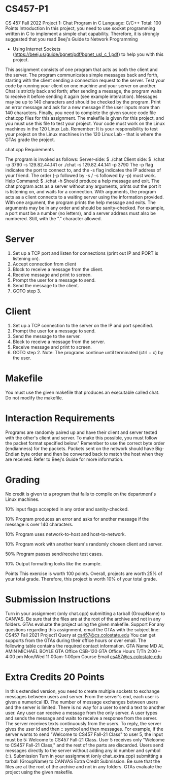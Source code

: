 # CS457-P1
CS 457 Fall 2022 Project 1: Chat Program in C 
Language: C/C++ Total: 100 Points 
Introduction 
In this project, you need to use socket programming written in C to implement a simple chat 
capability. Therefore, it is strongly suggested that you read Beej's Guide to Network Programming 
- Using Internet Sockets (https://beej.us/guide/bgnet/pdf/bgnet_usl_c_1.pdf) to help you with this
project.

This assignment consists of one program that acts as both the client and the server. The program 
communicates simple messages back and forth, starting with the client sending a connection 
request to the server. Test your code by running your client on one machine and your server on 
another. Chat is strictly back and forth; after sending a message, the program waits to receive it 
before sending it again (see example interaction). Messages may be up to 140 characters and 
should be checked by the program. Print an error message and ask for a new message if the user 
inputs more than 140 characters. Finally, you need to complete the given source code file chat.cpp
files for this assignment. The makefile is given for this project, and you must use this file to test 
your project. Your code must work on the Linux machines in the 120 Linux Lab. 
Remember: It is your responsibility to test your project on the Linux machines in the 120 
Linux Lab - that is where the GTAs grade the project. 


chat.cpp Requirements 

The program is invoked as follows: 
Server-side: $ ./chat 
Client side: $ ./chat -p 3790 -s 129.82.44.141 or ./chat -s 129.82.44.141 -p 3790 
The -p flag indicates the port to connect to, and the -s flag indicates the IP address of your friend. 
The order (-p followed by -s / -s followed by -p) must work. 
Help Command: $ ./chat -h 
Should produce a help message and exit. 
The chat program acts as a server without any arguments, prints out the port it is listening 
on, and waits for a connection. 
With arguments, the program acts as a client connects to a waiting server using the 
information provided. 
With one argument, the program prints the help message and exits. 
The arguments may be in any order and should be sanity-checked. For example, a port must 
be a number (no letters), and a server address must also be numbered. Still, with the "." 
character allowed.

# Server 
1. Set up a TCP port and listen for connections (print out IP and PORT is listening on). 
2. Accept connection from client 
3. Block to receive a message from the client. 
4. Receive message and print to screen. 
5. Prompt the user for a message to send. 
6. Send the message to the client. 
7. GOTO step 3.
# Client 
1. Set up a TCP connection to the server on the IP and port specified. 
2. Prompt the user for a message to send. 
3. Send the message to the server. 
4. Block to receive a message from the server. 
5. Receive message and print to screen. 
6. GOTO step 2.
Note: The programs continue until terminated (ctrl + c) by the user. 

# Makefile 
You must use the given makefile that produces an executable called chat. Do not modify the 
makefile. 

# Interaction Requirements 
Programs are randomly paired up and have their client and server tested with the other's client and 
server. To make this possible, you must follow the packet format specified below." Remember to 
use the correct byte order (endianness) for the packets. Packets sent on the network should have 
Big-Endian byte order and then be converted back to match the host when they are received. Refer 
to Beej's Guide for more information.
 

# Grading 
 No credit is given to a program that fails to compile on the department's Linux machines. 

10% input flags accepted in any order and sanity-checked. 

10% Program produces an error and asks for another message if the message is over 140 
characters. 

10% Program uses network-to-host and host-to-network. 

10% Program work with another team's randomly chosen client and server. 

50% Program passes send/receive test cases. 

10% Output formatting looks like the example.

Points 
This exercise is worth 100 points. Overall, projects are worth 25% of your total grade. Therefore, 
this project is worth 10% of your total grade. 

# Submission Instructions 
Turn in your assignment (only chat.cpp) submitting a tarball (GroupName) to CANVAS. Be sure 
that the files are at the root of the archive and not in any folders. GTAs evaluate the project using 
the given makefile. 
Support 
For any questions regarding this assignment, email the GTAs with the subject line: 
CS457 Fall 2021 Project1 Query at cs457@cs.colostate.edu 
You can get supports from the GTAs during their office hours or over email. The following table 
contains the required contact information. 
GTA Name MD AL AMIN MICHAEL BOYLE
GTA Office CSB-120 
GTA Office Hours T/Th 2:00 – 4:00 pm Mon/Wed 11:00am-1:00pm 
Course Email cs457@cs.colostate.edu 

# Extra Credits 20 Points 
In this extended version, you need to create multiple sockets to exchange messages between users 
and server. From the server's end, each user is given a numerical ID. The number of message 
exchanges between users and the server is limited. There is no way for a user to send a text to 
another user. Any user can receive a message from the only server. A user types and sends the 
message and waits to receive a response from the server. The server receives texts continuously 
from the users. To reply, the server gives the user id and then :: symbol and then messages. For 
example, if the server wants to send "Welcome to CS457 Fall-21 Class" to user 5, the input must 
be 5: Welcome to CS457 Fall-21 Class. User 5 receives only "Welcome to CS457 Fall-21 Class," 
and the rest of the parts are discarded. Users send messages directly to the server without adding 
any id number and symbol (::). 
Submission 
Turn in your assignment (only chat_extra.cpp) submitting a tarball (GroupName) to CANVAS 
Extra Credit Submission. Be sure that the files are at the root of the archive and not in any folders. 
GTAs evaluate the project using the given makefile. 
